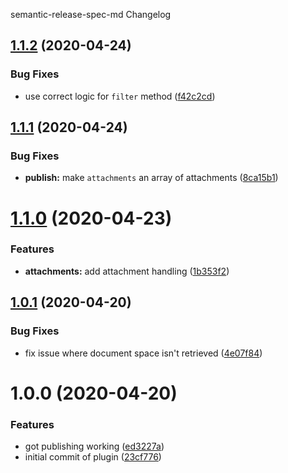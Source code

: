 semantic-release-spec-md Changelog

## [1.1.2](https://github.com/michaelmccord/semantic-release-confluence/compare/v1.1.1...v1.1.2) (2020-04-24)


### Bug Fixes

* use correct logic for `filter` method ([f42c2cd](https://github.com/michaelmccord/semantic-release-confluence/commit/f42c2cd60d21694c31abc1c99e141f1178dcd7a1))

## [1.1.1](https://github.com/michaelmccord/semantic-release-confluence/compare/v1.1.0...v1.1.1) (2020-04-24)


### Bug Fixes

* **publish:** make `attachments` an array of attachments ([8ca15b1](https://github.com/michaelmccord/semantic-release-confluence/commit/8ca15b1d74e0df673d96079132cac9fcbea422a0))

# [1.1.0](https://github.com/michaelmccord/semantic-release-confluence/compare/v1.0.1...v1.1.0) (2020-04-23)


### Features

* **attachments:** add attachment handling ([1b353f2](https://github.com/michaelmccord/semantic-release-confluence/commit/1b353f2b5dfd68450b2676975db334d7a129bbe0))

## [1.0.1](https://github.com/michaelmccord/semantic-release-confluence/compare/v1.0.0...v1.0.1) (2020-04-20)


### Bug Fixes

* fix issue where document space isn't retrieved ([4e07f84](https://github.com/michaelmccord/semantic-release-confluence/commit/4e07f84890f81f8e5c4397ba68f6ba3713e9b917))

# 1.0.0 (2020-04-20)


### Features

* got publishing working ([ed3227a](https://github.com/michaelmccord/semantic-release-confluence/commit/ed3227a72891ebb0648ffa8f503439a3c0272218))
* initial commit of plugin ([23cf776](https://github.com/michaelmccord/semantic-release-confluence/commit/23cf77629c656a6ece93da3567b318ed26553efd))
